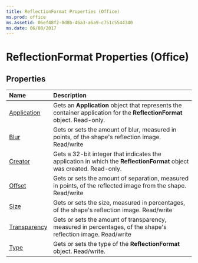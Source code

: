 ```yaml
---
title: ReflectionFormat Properties (Office)
ms.prod: office
ms.assetid: 06ef48f2-0d8b-46a3-a6a9-c751c5544340
ms.date: 06/08/2017
---
```



# ReflectionFormat Properties (Office)

## Properties



|**Name**|**Description**|
|:-----|:-----|
|[Application](reflectionformat-application-property-office.md)|Gets an **Application** object that represents the container application for the **ReflectionFormat** object. Read-only.|
|[Blur](reflectionformat-blur-property-office.md)|Gets or sets the amount of blur, measured in points, of the shape's reflection image. Read/write|
|[Creator](reflectionformat-creator-property-office.md)|Gets a 32-bit integer that indicates the application in which the **ReflectionFormat** object was created. Read-only.|
|[Offset](reflectionformat-offset-property-office.md)|Gets or sets the amount of separation, measured in points, of the reflected image from the shape. Read/write|
|[Size](reflectionformat-size-property-office.md)|Gets or sets the size, measured in percentages, of the shape's reflection image. Read/write|
|[Transparency](reflectionformat-transparency-property-office.md)|Gets or sets the amount of transparency, measured in percentages, of the shape's reflection image. Read/write|
|[Type](reflectionformat-type-property-office.md)|Gets or sets the type of the **ReflectionFormat** object. Read/write.|

